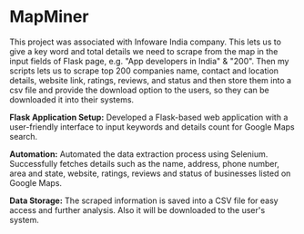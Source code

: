 # MapMiner

This project was associated with Infoware India company. This lets us to give a key word and total details we need to scrape from the map in the input fields of Flask page, e.g. "App developers in India" & "200". Then my scripts lets us to scrape top 200 companies name, contact and location details, website link, ratings, reviews, and status and then store them into a csv file and provide the download option to the users, so they can be downloaded it into their systems.

**Flask Application Setup:** Developed a Flask-based web application with a user-friendly interface to input keywords and details count for Google Maps search.

**Automation:** Automated the data extraction process using Selenium. Successfully fetches details such as the name, address, phone number, area and state, website, ratings, reviews and status of businesses listed on Google Maps.

**Data Storage:** The scraped information is saved into a CSV file for easy access and further analysis. Also it will be downloaded to the user's system.
